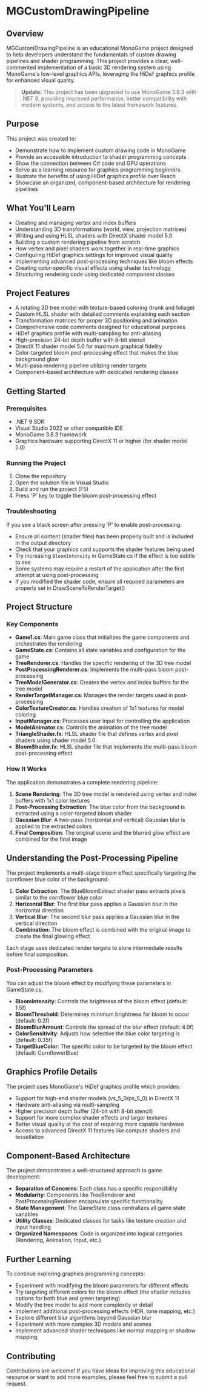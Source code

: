 # MGCustomDrawingPipeline

## Overview
MGCustomDrawingPipeline is an educational MonoGame project designed to help developers understand the fundamentals of custom drawing pipelines and shader programming. This project provides a clear, well-commented implementation of a basic 3D rendering system using MonoGame's low-level graphics APIs, leveraging the HiDef graphics profile for enhanced visual quality.

> **Update:** This project has been upgraded to use MonoGame 3.8.3 with .NET 9, providing improved performance, better compatibility with modern systems, and access to the latest framework features.

## Purpose
This project was created to:
- Demonstrate how to implement custom drawing code in MonoGame
- Provide an accessible introduction to shader programming concepts
- Show the connection between C# code and GPU operations
- Serve as a learning resource for graphics programming beginners
- Illustrate the benefits of using HiDef graphics profile over Reach
- Showcase an organized, component-based architecture for rendering pipelines

## What You'll Learn
- Creating and managing vertex and index buffers
- Understanding 3D transformations (world, view, projection matrices)
- Writing and using HLSL shaders with DirectX shader model 5.0
- Building a custom rendering pipeline from scratch
- How vertex and pixel shaders work together in real-time graphics
- Configuring HiDef graphics settings for improved visual quality
- Implementing advanced post-processing techniques like bloom effects
- Creating color-specific visual effects using shader technology
- Structuring rendering code using dedicated component classes

## Project Features
- A rotating 3D tree model with texture-based coloring (trunk and foliage)
- Custom HLSL shader with detailed comments explaining each section
- Transformation matrices for proper 3D positioning and animation
- Comprehensive code comments designed for educational purposes
- HiDef graphics profile with multi-sampling for anti-aliasing
- High-precision 24-bit depth buffer with 8-bit stencil
- DirectX 11 shader model 5.0 for maximum graphical fidelity
- Color-targeted bloom post-processing effect that makes the blue background glow
- Multi-pass rendering pipeline utilizing render targets
- Component-based architecture with dedicated rendering classes

## Getting Started

### Prerequisites
- .NET 9 SDK
- Visual Studio 2022 or other compatible IDE
- MonoGame 3.8.3 framework
- Graphics hardware supporting DirectX 11 or higher (for shader model 5.0)

### Running the Project
1. Clone the repository
2. Open the solution file in Visual Studio
3. Build and run the project (F5)
4. Press 'P' key to toggle the bloom post-processing effect

### Troubleshooting
If you see a black screen after pressing 'P' to enable post-processing:
- Ensure all content (shader files) has been properly built and is included in the output directory
- Check that your graphics card supports the shader features being used
- Try increasing `BloomIntensity` in GameState.cs if the effect is too subtle to see
- Some systems may require a restart of the application after the first attempt at using post-processing
- If you modified the shader code, ensure all required parameters are properly set in DrawSceneToRenderTarget()

## Project Structure

### Key Components
- **Game1.cs**: Main game class that initializes the game components and orchestrates the rendering
- **GameState.cs**: Contains all state variables and configuration for the game
- **TreeRenderer.cs**: Handles the specific rendering of the 3D tree model
- **PostProcessingRenderer.cs**: Implements the multi-pass bloom post-processing
- **TreeModelGenerator.cs**: Creates the vertex and index buffers for the tree model
- **RenderTargetManager.cs**: Manages the render targets used in post-processing
- **ColorTextureCreator.cs**: Handles creation of 1x1 textures for model coloring
- **InputManager.cs**: Processes user input for controlling the application
- **ModelAnimator.cs**: Controls the animation of the tree model
- **TriangleShader.fx**: HLSL shader file that defines vertex and pixel shaders using shader model 5.0
- **BloomShader.fx**: HLSL shader file that implements the multi-pass bloom post-processing effect

### How It Works
The application demonstrates a complete rendering pipeline:
1. **Scene Rendering**: The 3D tree model is rendered using vertex and index buffers with 1x1 color textures
2. **Post-Processing Extraction**: The blue color from the background is extracted using a color-targeted bloom shader
3. **Gaussian Blur**: A two-pass (horizontal and vertical) Gaussian blur is applied to the extracted colors
4. **Final Composition**: The original scene and the blurred glow effect are combined for the final image

## Understanding the Post-Processing Pipeline

The project implements a multi-stage bloom effect specifically targeting the cornflower blue color of the background:

1. **Color Extraction**: The BlueBloomExtract shader pass extracts pixels similar to the cornflower blue color
2. **Horizontal Blur**: The first blur pass applies a Gaussian blur in the horizontal direction
3. **Vertical Blur**: The second blur pass applies a Gaussian blur in the vertical direction
4. **Combination**: The bloom effect is combined with the original image to create the final glowing effect

Each stage uses dedicated render targets to store intermediate results before final composition.

### Post-Processing Parameters
You can adjust the bloom effect by modifying these parameters in GameState.cs:
- **BloomIntensity**: Controls the brightness of the bloom effect (default: 1.5f)
- **BloomThreshold**: Determines minimum brightness for bloom to occur (default: 0.2f)
- **BloomBlurAmount**: Controls the spread of the blur effect (default: 4.0f)
- **ColorSensitivity**: Adjusts how selective the blue color targeting is (default: 0.35f)
- **TargetBlueColor**: The specific color to be targeted by the bloom effect (default: CornflowerBlue)

## Graphics Profile Details
The project uses MonoGame's HiDef graphics profile which provides:
- Support for high-end shader models (vs_5_0/ps_5_0) in DirectX 11
- Hardware anti-aliasing via multi-sampling
- Higher precision depth buffer (24-bit with 8-bit stencil)
- Support for more complex shader effects and larger textures
- Better visual quality at the cost of requiring more capable hardware
- Access to advanced DirectX 11 features like compute shaders and tessellation

## Component-Based Architecture
The project demonstrates a well-structured approach to game development:
- **Separation of Concerns**: Each class has a specific responsibility
- **Modularity**: Components like TreeRenderer and PostProcessingRenderer encapsulate specific functionality
- **State Management**: The GameState class centralizes all game state variables
- **Utility Classes**: Dedicated classes for tasks like texture creation and input handling
- **Organized Namespaces**: Code is organized into logical categories (Rendering, Animation, Input, etc.)

## Further Learning
To continue exploring graphics programming concepts:
- Experiment with modifying the bloom parameters for different effects
- Try targeting different colors for the bloom effect (the shader includes options for both blue and green targeting)
- Modify the tree model to add more complexity or detail
- Implement additional post-processing effects (HDR, tone mapping, etc.)
- Explore different blur algorithms beyond Gaussian blur
- Experiment with more complex 3D models and scenes
- Implement advanced shader techniques like normal mapping or shadow mapping

## Contributing
Contributions are welcome! If you have ideas for improving this educational resource or want to add more examples, please feel free to submit a pull request.